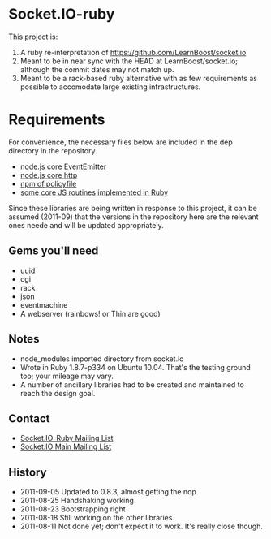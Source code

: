 # Socket.IO-ruby

This project is:

 1. A ruby re-interpretation of https://github.com/LearnBoost/socket.io
 1. Meant to be in near sync with the HEAD at LearnBoost/socket.io; although the commit dates may not match up.
 1. Meant to be a rack-based ruby alternative with as few requirements as possible to accomodate large existing infrastructures.

# Requirements

For convenience, the necessary files below are included in the dep directory in the repository.

 * [node.js core EventEmitter](https://github.com/Oblong/EventEmitter-ruby)
 * [node.js core http](https://github.com/Oblong/Http-Ruby)
 * [npm of policyfile](https://github.com/Oblong/flashpolicyd)
 * [some core JS routines implemented in Ruby](https://github.com/Oblong/js-Ruby)

Since these libraries are being written in response to this project, it can be assumed (2011-09)
that the versions in the repository here are the relevant ones neede and will be updated appropriately.

## Gems you'll need

 * uuid
 * cgi
 * rack
 * json
 * eventmachine
 * A webserver (rainbows! or Thin are good)

## Notes

 * node_modules imported directory from socket.io
 * Wrote in Ruby 1.8.7-p334 on Ubuntu 10.04. That's the testing ground too; your mileage may vary.
 * A number of ancillary libraries had to be created and maintained to reach the design goal.

## Contact
  * [Socket.IO-Ruby Mailing List](http://groups.google.com/group/socketio-ruby)
  * [Socket.IO Main Mailing List](http://groups.google.com/group/socket_io/)

## History

 * 2011-09-05 Updated to 0.8.3, almost getting the nop
 * 2011-08-25 Handshaking working
 * 2011-08-23 Bootstrapping right
 * 2011-08-18 Still working on the other libraries.
 * 2011-08-11 Not done yet; don't expect it to work. It's really close though.

